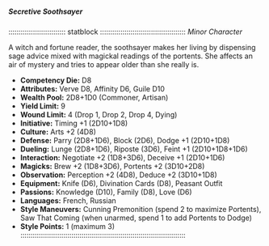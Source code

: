 ##### Secretive Soothsayer

:::::::::::::::::::::::::::: statblock ::::::::::::::::::::::::::::::::::::::::::
*Minor Character*

A witch and fortune reader, the soothsayer makes her living by
dispensing sage advice mixed with magickal readings of the portents. She
affects an air of mystery and tries to appear older than she really is.

- **Competency Die:** D8
- **Attributes:** Verve D8, Affinity D6, Guile D10
- **Wealth Pool:** 2D8+1D0 (Commoner, Artisan)
- **Yield Limit:** 9
- **Wound Limit:** 4 (Drop 1, Drop 2, Drop 4, Dying)
- **Initiative:** Timing +1 (2D10+1D8)
- **Culture:** Arts +2 (4D8)
- **Defense:** Parry (2D8+1D6), Block (2D6), Dodge +1 (2D10+1D8)
- **Dueling:** Lunge (2D8+1D6), Riposte (3D6), Feint +1 (2D10+1D8+1D6)
- **Interaction:** Negotiate +2 (1D8+3D6), Deceive +1 (2D10+1D6)
- **Magicks:** Brew +2 (1D8+3D6), Portents +2 (3D10+2D8)
- **Observation:** Perception +2 (4D8), Deduce +2 (3D10+1D8)
- **Equipment:** Knife (D6), Divination Cards (D8), Peasant Outfit
- **Passions:** Knowledge (D10), Family (D8), Love (D6)
- **Languages:** French, Russian
- **Style Maneuvers:** Cunning Premonition (spend 2 to maximize Portents), Saw That Coming (when unarmed, spend 1 to add Portents to Dodge)
- **Style Points:** 1 (maximum 3)
:::::::::::::::::::::::::::::::::::::::::::::::::::::::::::::::::::::::::::::::::
